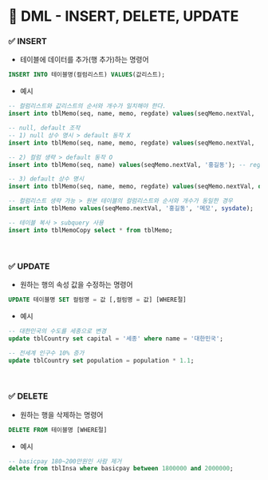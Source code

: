 # 📌 DML - INSERT, DELETE, UPDATE
### ✅ INSERT
- 테이블에 데이터를 추가(행 추가)하는 명령어
```sql
INSERT INTO 테이블명(컬럼리스트) VALUES(값리스트);
```
- 예시
```sql
-- 컬럼리스트와 값리스트의 순서와 개수가 일치해야 한다.
insert into tblMemo(seq, name, memo, regdate) values(seqMemo.nextVal, '홍길동', '메모', sysdate);

-- null, default 조작
-- 1) null 상수 명시 > default 동작 X
insert into tblMemo(seq, name, memo, regdate) values(seqMemo.nextVal, '홍길동', null, sysdate);

-- 2) 컬럼 생략 > default 동작 O
insert into tblMemo(seq, name) values(seqMemo.nextVal, '홍길동'); -- regdate에 sysdate(default값) 입력

-- 3) default 상수 명시
insert into tblMemo(seq, name, memo, regdate) values(seqMemo.nextVal, default, '메모', sysdate);  -- name에 '익명'(default값) 입력

-- 컬럼리스트 생략 가능 > 원본 테이블의 컬럼리스트와 순서와 개수가 동일한 경우
insert into tblMemo values(seqMemo.nextVal, '홍길동', '메모', sysdate);

-- 테이블 복사 > subquery 사용
insert into tblMemoCopy select * from tblMemo;
```

<br>

### ✅ UPDATE
- 원하는 행의 속성 값을 수정하는 명령어
```sql
UPDATE 테이블명 SET 컬럼명 = 값 [,컬럼명 = 값] [WHERE절]
```
- 예시
```SQL
-- 대한민국의 수도를 세종으로 변경
update tblCountry set capital = '세종' where name = '대한민국';

-- 전세계 인구수 10% 증가
update tblCountry set population = population * 1.1;
```

<br>

### ✅ DELETE
- 원하는 행을 삭제하는 명령어
```sql
DELETE FROM 테이블명 [WHERE절]
```
- 예시
```SQL
-- basicpay 180~200만원인 사람 제거
delete from tblInsa where basicpay between 1800000 and 2000000;
```


